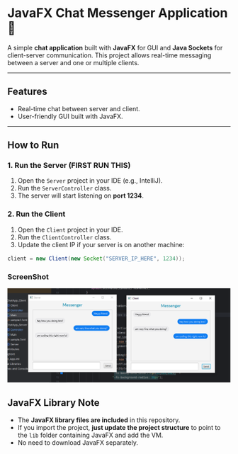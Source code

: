 # JavaFX Chat Messenger Application 💬

A simple **chat application** built with **JavaFX** for GUI and **Java Sockets** for client-server communication. This project allows real-time messaging between a server and one or multiple clients.  

---

## Features

- Real-time chat between server and client.  
- User-friendly GUI built with JavaFX.  

---

## How to Run

### 1. Run the Server (FIRST RUN THIS)
1. Open the `Server` project in your IDE (e.g., IntelliJ).  
2. Run the `ServerController` class.  
3. The server will start listening on **port 1234**.  

### 2. Run the Client
1. Open the `Client` project in your IDE.  
2. Run the `ClientController` class.  
3. Update the client IP if your server is on another machine:  
```java
client = new Client(new Socket("SERVER_IP_HERE", 1234));
```
### ScreenShot

![Screenshot 1](ss/ss.png)



## JavaFX Library Note

- The **JavaFX library files are included** in this repository.  
- If you import the project, **just update the project structure** to point to the `lib` folder containing JavaFX and add the VM.  
- No need to download JavaFX separately.  

